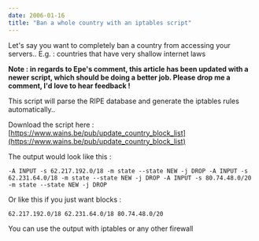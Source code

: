 ```yaml
---
date: 2006-01-16
title: "Ban a whole country with an iptables script"
---
```


Let's say you want to completely ban a country from accessing your servers..
E.g. : countries that have very shallow internet laws

**Note : in regards to Epe's comment, this article has been updated with a newer script, which should be doing a better job. Please drop me a comment, I'd love to hear feedback !**

This script will parse the RIPE database and generate the iptables rules automatically..

Download the script here : [https://www.wains.be/pub/update_country_block_list](https://www.wains.be/pub/update_country_block_list)

The output would look like this :

`-A INPUT -s 62.217.192.0/18 -m state --state NEW -j DROP
-A INPUT -s 62.231.64.0/18 -m state --state NEW -j DROP
-A INPUT -s 80.74.48.0/20 -m state --state NEW -j DROP`

Or like this if you just want blocks :

`62.217.192.0/18
62.231.64.0/18
80.74.48.0/20`

You can use the output with iptables or any other firewall
